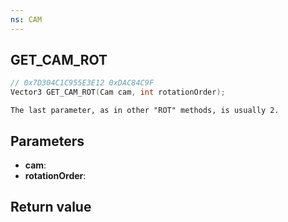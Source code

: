 ```yaml
---
ns: CAM
---
```

## GET_CAM_ROT

```c
// 0x7D304C1C955E3E12 0xDAC84C9F
Vector3 GET_CAM_ROT(Cam cam, int rotationOrder);
```

```
The last parameter, as in other "ROT" methods, is usually 2.  
```

## Parameters
* **cam**: 
* **rotationOrder**: 

## Return value
